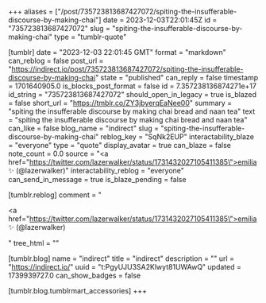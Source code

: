 +++
aliases = ["/post/735723813687427072/spiting-the-insufferable-discourse-by-making-chai"]
date = 2023-12-03T22:01:45Z
id = "735723813687427072"
slug = "spiting-the-insufferable-discourse-by-making-chai"
type = "tumblr-quote"

[tumblr]
date = "2023-12-03 22:01:45 GMT"
format = "markdown"
can_reblog = false
post_url = "https://indirect.io/post/735723813687427072/spiting-the-insufferable-discourse-by-making-chai"
state = "published"
can_reply = false
timestamp = 1701640905.0
is_blocks_post_format = false
id = 7.357238136874271e+17
id_string = "735723813687427072"
should_open_in_legacy = true
is_blazed = false
short_url = "https://tmblr.co/ZY3jbyerqEaNee00"
summary = "spiting the insufferable discourse by making chai bread and naan tea"
text = "spiting the insufferable discourse by making chai bread and naan tea"
can_like = false
blog_name = "indirect"
slug = "spiting-the-insufferable-discourse-by-making-chai"
reblog_key = "SqNk2EUP"
interactability_blaze = "everyone"
type = "quote"
display_avatar = true
can_blaze = false
note_count = 0.0
source = "<a href=\"https://twitter.com/lazerwalker/status/1731432027105411385\">emilia ✨ (@lazerwalker)</a>"
interactability_reblog = "everyone"
can_send_in_message = true
is_blaze_pending = false

[tumblr.reblog]
comment = "<p><a href=\"https://twitter.com/lazerwalker/status/1731432027105411385\">emilia ✨ (@lazerwalker)</a></p>"
tree_html = ""

[tumblr.blog]
name = "indirect"
title = "indirect"
description = ""
url = "https://indirect.io/"
uuid = "t:PgyUJU3SA2Klwyt81UWAwQ"
updated = 1739939727.0
can_show_badges = false

[tumblr.blog.tumblrmart_accessories]
+++
